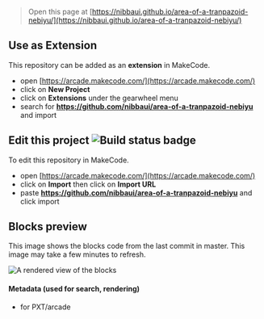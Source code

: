  


> Open this page at [https://nibbaui.github.io/area-of-a-tranpazoid-nebiyu/](https://nibbaui.github.io/area-of-a-tranpazoid-nebiyu/)

## Use as Extension

This repository can be added as an **extension** in MakeCode.

* open [https://arcade.makecode.com/](https://arcade.makecode.com/)
* click on **New Project**
* click on **Extensions** under the gearwheel menu
* search for **https://github.com/nibbaui/area-of-a-tranpazoid-nebiyu** and import

## Edit this project ![Build status badge](https://github.com/nibbaui/area-of-a-tranpazoid-nebiyu/workflows/MakeCode/badge.svg)

To edit this repository in MakeCode.

* open [https://arcade.makecode.com/](https://arcade.makecode.com/)
* click on **Import** then click on **Import URL**
* paste **https://github.com/nibbaui/area-of-a-tranpazoid-nebiyu** and click import

## Blocks preview

This image shows the blocks code from the last commit in master.
This image may take a few minutes to refresh.

![A rendered view of the blocks](https://github.com/nibbaui/area-of-a-tranpazoid-nebiyu/raw/master/.github/makecode/blocks.png)

#### Metadata (used for search, rendering)

* for PXT/arcade
<script src="https://makecode.com/gh-pages-embed.js"></script><script>makeCodeRender("{{ site.makecode.home_url }}", "{{ site.github.owner_name }}/{{ site.github.repository_name }}");</script>

